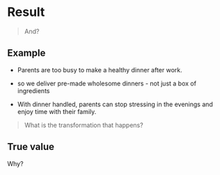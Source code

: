 # Result

> And?


## Example

- Parents are too busy to make a healthy dinner after work.<!-- .element: class="fragment" -->

- so we deliver pre-made wholesome dinners - not just a box of ingredients <!-- .element: class="fragment" -->

- With dinner handled, parents can stop stressing in the evenings and enjoy time with their family. <!-- .element: class="fragment" -->


> What is the transformation that happens?


## True value

Why?<!-- .element: class="fragment" -->
